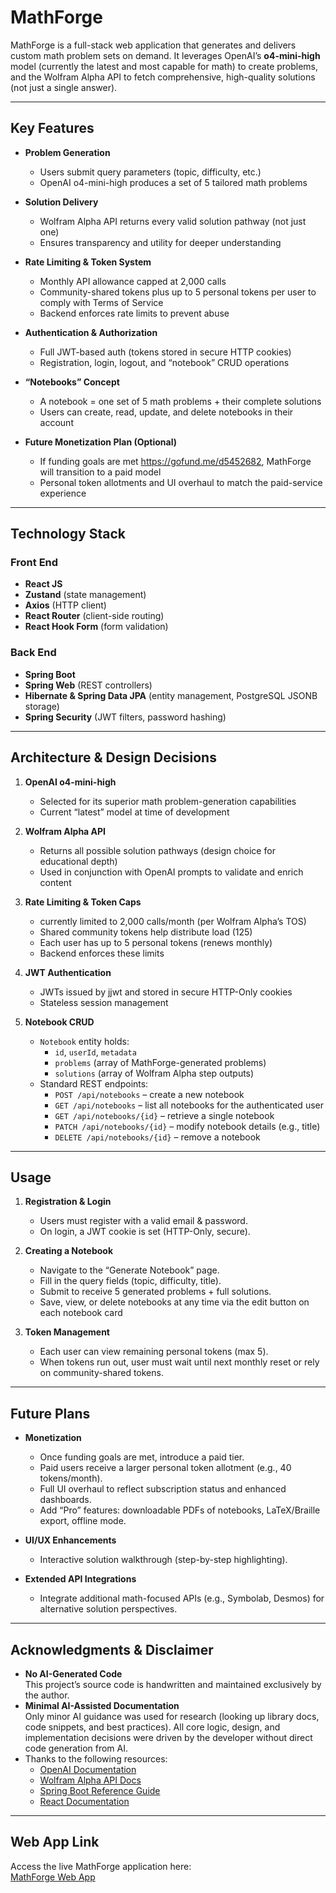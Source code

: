 # MathForge

MathForge is a full-stack web application that generates and delivers custom math problem sets on demand. It leverages OpenAI’s **o4-mini-high** model (currently the latest and most capable for math) to create problems, and the Wolfram Alpha API to fetch comprehensive, high-quality solutions (not just a single answer).

---

## Key Features

- **Problem Generation**  
  - Users submit query parameters (topic, difficulty, etc.)  
  - OpenAI o4-mini-high produces a set of 5 tailored math problems

- **Solution Delivery**  
  - Wolfram Alpha API returns every valid solution pathway (not just one)  
  - Ensures transparency and utility for deeper understanding

- **Rate Limiting & Token System**  
  - Monthly API allowance capped at 2,000 calls  
  - Community-shared tokens plus up to 5 personal tokens per user to comply with Terms of Service  
  - Backend enforces rate limits to prevent abuse

- **Authentication & Authorization**  
  - Full JWT-based auth (tokens stored in secure HTTP cookies)  
  - Registration, login, logout, and “notebook” CRUD operations  

- **“Notebooks” Concept**  
  - A notebook = one set of 5 math problems + their complete solutions  
  - Users can create, read, update, and delete notebooks in their account

- **Future Monetization Plan (Optional)**  
  - If funding goals are met https://gofund.me/d5452682, MathForge will transition to a paid model  
  - Personal token allotments and UI overhaul to match the paid-service experience  

---

## Technology Stack

### Front End
- **React JS**  
- **Zustand** (state management)  
- **Axios** (HTTP client)  
- **React Router** (client-side routing)  
- **React Hook Form** (form validation)

### Back End
- **Spring Boot**  
- **Spring Web** (REST controllers)  
- **Hibernate & Spring Data JPA** (entity management, PostgreSQL JSONB storage)  
- **Spring Security** (JWT filters, password hashing)  

---

## Architecture & Design Decisions

1. **OpenAI o4-mini-high**  
   - Selected for its superior math problem-generation capabilities  
   - Current “latest” model at time of development

2. **Wolfram Alpha API**  
   - Returns all possible solution pathways (design choice for educational depth)  
   - Used in conjunction with OpenAI prompts to validate and enrich content

3. **Rate Limiting & Token Caps**  
   - currently limited to 2,000 calls/month (per Wolfram Alpha’s TOS)  
   - Shared community tokens help distribute load (125)
   - Each user has up to 5 personal tokens (renews monthly)  
   - Backend enforces these limits

4. **JWT Authentication**  
   - JWTs issued by jjwt and stored in secure HTTP-Only cookies  
   - Stateless session management

5. **Notebook CRUD**  
   - `Notebook` entity holds:  
     - `id`, `userId`, `metadata`  
     - `problems` (array of MathForge-generated problems)  
     - `solutions` (array of Wolfram Alpha step outputs)  
   - Standard REST endpoints:  
     - `POST /api/notebooks` – create a new notebook  
     - `GET /api/notebooks` – list all notebooks for the authenticated user  
     - `GET /api/notebooks/{id}` – retrieve a single notebook  
     - `PATCH /api/notebooks/{id}` – modify notebook details (e.g., title)  
     - `DELETE /api/notebooks/{id}` – remove a notebook  

---

## Usage

1. **Registration & Login**  
   - Users must register with a valid email & password.  
   - On login, a JWT cookie is set (HTTP-Only, secure).  

2. **Creating a Notebook**  
   - Navigate to the “Generate Notebook” page.  
   - Fill in the query fields (topic, difficulty, title).  
   - Submit to receive 5 generated problems + full solutions.  
   - Save, view, or delete notebooks at any time via the edit button on each notebook card

3. **Token Management**  
   - Each user can view remaining personal tokens (max 5).  
   - When tokens run out, user must wait until next monthly reset or rely on community-shared tokens.  

---

## Future Plans

- **Monetization**  
  - Once funding goals are met, introduce a paid tier.  
  - Paid users receive a larger personal token allotment (e.g., 40 tokens/month).  
  - Full UI overhaul to reflect subscription status and enhanced dashboards.  
  - Add “Pro” features: downloadable PDFs of notebooks, LaTeX/Braille export, offline mode.

- **UI/UX Enhancements**   
  - Interactive solution walkthrough (step-by-step highlighting).

- **Extended API Integrations**  
  - Integrate additional math-focused APIs (e.g., Symbolab, Desmos) for alternative solution perspectives.  

---

## Acknowledgments & Disclaimer

- **No AI-Generated Code**  
  This project’s source code is handwritten and maintained exclusively by the author.  
- **Minimal AI-Assisted Documentation**  
  Only minor AI guidance was used for research (looking up library docs, code snippets, and best practices). All core logic, design, and implementation decisions were driven by the developer without direct code generation from AI.  
- Thanks to the following resources:  
  - [OpenAI Documentation](https://platform.openai.com/docs)  
  - [Wolfram Alpha API Docs](https://products.wolframalpha.com/api/)  
  - [Spring Boot Reference Guide](https://docs.spring.io/spring-boot/docs/current/reference/html/)  
  - [React Documentation](https://reactjs.org/docs/getting-started.html)  

---

## Web App Link

Access the live MathForge application here:  
[MathForge Web App](https://mathforge.xyz/)  
